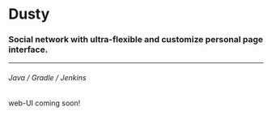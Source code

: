 # Dusty
### Social network with ultra-flexible and customize personal page interface.
-------
###### Java / Gradle / Jenkins

web-UI coming soon!
